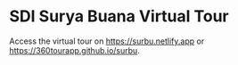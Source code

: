 # SDI Surya Buana Virtual Tour

Access the virtual tour on https://surbu.netlify.app or https://360tourapp.github.io/surbu.
